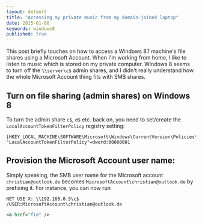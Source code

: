 ```yaml
---
layout: default
title: "Accessing my private music from my domain-joined laptop"
date: 2015-01-06
keywords: windows8
published: true
---
```


This post briefly touches on how to access a Windows 8.1 machine's file shares using a Microsoft Account. When I'm working from home, I like to listen to music which is stored on my private computer. Windows 8 seems to turn off the ``\\server\c$`` admin shares, and I didn't really understand how the whole Microsoft Account thing fits with SMB shares.  

## Turn on file sharing (admin shares) on Windows 8

To turn the admin share ``c$``, ``d$`` etc. back on, you need to set/create the ``LocalAccountTokenFilterPolicy`` registry setting: 

```
[HKEY_LOCAL_MACHINE\SOFTWARE\Microsoft\Windows\CurrentVersion\Policies\System]
"LocalAccountTokenFilterPolicy"=dword:00000001
```

## Provision the Microsoft Account user name: 

Simply speaking, the SMB user name for the Microsoft account ``christian@outlook.de`` becomes ``MicrosoftAccount\christian@outlook.de`` by prefixing it. For instance, you can now run 

```
NET USE X: \\192.168.0.5\c$ /USER:MicrosoftAccount\christian@outlook.de
```

```xml
<a href="fio" />
```
